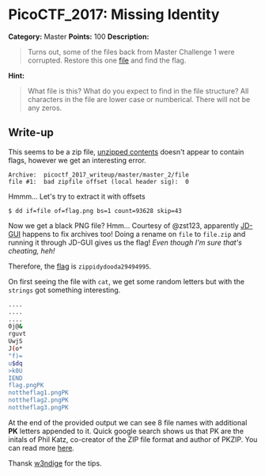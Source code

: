 # PicoCTF_2017: Missing Identity

**Category:** Master
**Points:** 100
**Description:**

>Turns out, some of the files back from Master Challenge 1 were corrupted. Restore this one [file](file) and find the flag.

**Hint:**

>What file is this?
What do you expect to find in the file structure?
All characters in the file are lower case or numberical. There will not be any zeros.

## Write-up
This seems to be a zip file, [unzipped contents](unzipped) doesn't appear to contain flags, however we get an interesting error.

    Archive:  picoctf_2017_writeup/master/master_2/file
    file #1:  bad zipfile offset (local header sig):  0

Hmmm... Let's try to extract it with offsets

    $ dd if=file of=flag.png bs=1 count=93628 skip=43

Now we get a black PNG file? Hmm... Courtesy of @zst123, apparently [JD-GUI](http://jd.benow.ca/) happens to fix archives too! Doing a rename on `file` to `file.zip` and running it through JD-GUI gives us the flag! _Even though I'm sure that's cheating, heh!_

Therefore, the [flag](file.zip.src/flag.png) is `zippidydooda29494995`.

On first seeing the file with `cat`, we get some random letters but with the `strings` got something interesting.
```bash
....
....
....
0j@&
rguvt
UwjS
J(o*
"f)=
u$dq
>k0U
IEND
flag.pngPK
nottheflag1.pngPK
nottheflag2.pngPK
nottheflag3.pngPK
```
At the end of the provided output we can see 8 file names with additional **PK** letters appended to it. Quick google search shows us that PK are the initals of Phil Katz, co-creator of the ZIP file format and author of PKZIP. You can read more [here](http://www.garykessler.net/library/file_sigs.html).




Thansk [w3ndige](https://www.rootnetsec.com/) for the tips.
<!--stackedit_data:
eyJoaXN0b3J5IjpbLTk5NDYwNDg1NCwtMTk3ODg2MTA2NCwtMT
M0OTM1MzU2Ml19
-->